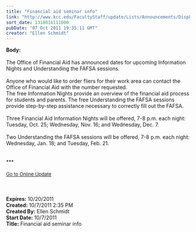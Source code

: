 ```yaml
---
title: "Financial aid seminar info"
link: "http://www.kcc.edu/FacultyStaff/update/Lists/Announcements/DispForm.aspx?ID=471"
sort_date: 1318016111000
pubDate: "07 Oct 2011 19:35:11 GMT"
creator: "Ellen Schmidt"
---
```


<div><b>Body:</b> <div class="ExternalClass97069B4DF8654E8A87DF361065BCDFB4"><div><br />The Office of Financial Aid has announced dates for upcoming Information Nights and Understanding the FAFSA sessions.</div>
<div> <br />Anyone who would like to order fliers for their work area can contact the Office of Financial Aid with the number requested.<br /></div>
<div>The free Information Nights provide an overview of the financial aid process for students and parents. The free Understanding the FAFSA sessions provide step-by-step assistance necessary to correctly fill out the FAFSA. </div>
<div><br />Three Financial Aid Information Nights will be offered, 7-8 p.m. each night: Tuesday, Oct. 25; Wednesday, Nov. 16; and Wednesday, Dec. 7.</div>
<div><br />Two Understanding the FAFSA sessions will be offered, 7-8 p.m. each night: Wednesday, Jan. 18; and Tuesday, Feb. 21.</div>
<div> </div>
<div> </div>
<div>
<div>***</div>
<div> </div>
<div>
<div><font size="2"><a href="/FacultyStaff/update/Pages/dailyupdate.aspx">Go to Online Update</a></font></div>
<div><font size="2"></font> </div>
<div> </div></div><br /></div></div></div>
<div><b>Expires:</b> 10/20/2011</div>
<div><b>Created:</b> 10/7/2011 2:35 PM</div>
<div><b>Created By:</b> Ellen Schmidt</div>
<div><b>Start Date:</b> 10/7/2011</div>
<div><b>Title:</b> Financial aid seminar info</div>
